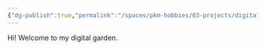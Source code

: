 ```yaml
---
{"dg-publish":true,"permalink":"/spaces/pkm-hobbies/03-projects/digital-garden/hortus-notarum-home/","tags":["gardenEntry"]}
---
```


Hi! Welcome to my digital garden.